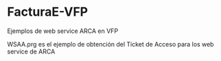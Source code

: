 # FacturaE-VFP
Ejemplos de web service ARCA en VFP

WSAA.prg es el ejemplo de obtención del Ticket de Acceso para los web service de ARCA

